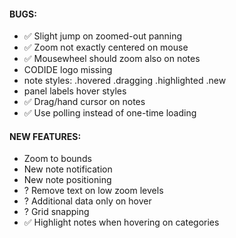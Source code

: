 #### BUGS:  
- ✅ Slight jump on zoomed-out panning
- ✅ Zoom not exactly centered on mouse
- ✅ Mousewheel should zoom also on notes
- CODIDE logo missing
- note styles: .hovered .dragging .highlighted .new
- panel labels hover styles
- ✅ Drag/hand cursor on notes
- ✅ Use polling instead of one-time loading

#### NEW FEATURES:
- Zoom to bounds
- New note notification
- New note positioning
- ? Remove text on low zoom levels
- ? Additional data only on hover
- ? Grid snapping
- ✅ Highlight notes when hovering on categories
